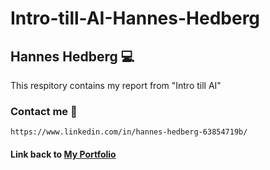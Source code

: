 # Intro-till-AI-Hannes-Hedberg

## Hannes Hedberg :computer:

This respitory contains my report from "Intro till AI"


### Contact me :email:
    https://www.linkedin.com/in/hannes-hedberg-63854719b/
    
#### Link back to [My Portfolio][p1]

[p1]: https://github.com/Hannesssss/Portfolio-Hannes-Hedberg

